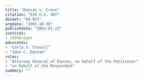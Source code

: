 ```yaml
---
title: "Kansas v. Crane"
citation: "534 U.S. 407"
docket: "00-957"
argdate: "2001-10-30"
publishdate: "2002-01-22"
justices:
- 1994breyer
advocates:
- "Carla J. Stovall"
- "John C. Donham"
roles:
- "Attorney General of Kansas, on behalf of the Petitioner"
- "on behalf of the Respondent"
summary: ""
---
```


